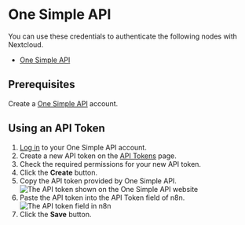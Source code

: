 # One Simple API

You can use these credentials to authenticate the following nodes with Nextcloud.

- [One Simple API](/integrations/builtin/app-nodes/n8n-nodes-base.oneSimpleApi/)

## Prerequisites

Create a [One Simple API](https://onesimpleapi.com/register) account.

## Using an API Token

1. [Log in](https://onesimpleapi.com/login) to your One Simple API account.
2. Create a new API token on the [API Tokens](https://onesimpleapi.com/user/api-tokens) page.
3. Check the required permissions for your new API token.
4. Click the **Create** button.
5. Copy the API token provided by One Simple API.
![The API token shown on the One Simple API website](/_images/integrations/builtin/credentials/onesimpleapi/one_simple_api_website.png)
6. Paste the API token into the API Token field of n8n.
![The API token field in n8n](/_images/integrations/builtin/credentials/onesimpleapi/one_simple_api_n8n_credentials.png)
7. Click the **Save** button.
